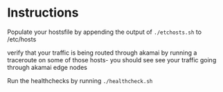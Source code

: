 # Instructions

Populate your hostsfile by appending the output of `./etchosts.sh` to /etc/hosts

verify that your traffic is being routed through akamai by running a traceroute on some of those hosts- you should see see your traffic going through akamai edge nodes

Run the healthchecks by running `./healthcheck.sh`
